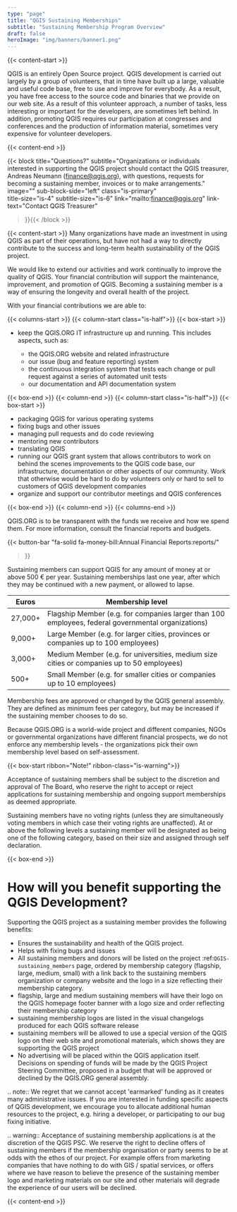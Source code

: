 ```yaml
---
type: "page"
title: "QGIS Sustaining Memberships"
subtitle: "Sustaining Membership Program Overview"
draft: false
heroImage: "img/banners/banner1.png"
---
```


{{< content-start >}}

QGIS is an entirely Open Source project. QGIS development is carried out
largely by a group of volunteers, that in time have built up a large, valuable
and useful code base, free to use and improve for everybody. As a result, you
have free access to the source code and binaries that we provide on our web
site. As a result of this volunteer approach, a number of tasks, less
interesting or important for the developers, are sometimes left behind. In
addition, promoting QGIS requires our participation at congresses and
conferences and the production of information material, sometimes very
expensive for volunteer developers.

{{< content-end >}}

{{< block
    title="Questions?"
    subtitle="Organizations or individuals interested in supporting the QGIS project should contact the QGIS treasurer, Andreas Neumann (finance@qgis.org), with questions, requests for becoming a sustaining member, invoices or to make arrangements."
    image=""
    sub-block-side="left"
    class="is-primary"    
    title-size="is-4"
    subtitle-size="is-6"
    link="mailto:finance@qgis.org"
    link-text="Contact QGIS Treasurer"
>}}{{< /block >}}


{{< content-start >}}
Many organizations have made an investment in using QGIS as part of
their operations, but have not had a way to directly contribute to the success
and long-term health sustainability of the QGIS project.

We would like to extend our activities and work continually to improve the quality of QGIS. Your
financial contribution will support the maintenance, improvement, and promotion
of QGIS. Becoming a sustaining member is a way of ensuring the longevity and
overall health of the project.

With your financial contributions we are able to:

 
{{< columns-start >}}
{{< column-start class="is-half">}}
{{< box-start >}}

* keep the QGIS.ORG IT infrastructure up and running. This includes aspects, such as:
  
  * the QGIS.ORG website and related infrastructure
  * our issue (bug and feature reporting) system
  * the continuous integration system that tests each change or pull request against
    a series of automated unit tests
  * our documentation and API documentation system

{{< box-end >}}
{{< column-end >}}
{{< column-start class="is-half">}}
{{< box-start >}}
  
* packaging QGIS for various operating systems
* fixing bugs and other issues
* managing pull requests and do code reviewing
* mentoring new contributors
* translating QGIS
* running our QGIS grant system that allows contributors to work on behind the scenes
  improvements to the QGIS code base, our infrastructure, documentation or other aspects
  of our community. Work that otherwise would be hard to do by volunteers only or hard
  to sell to customers of QGIS development companies
* organize and support our contributor meetings and QGIS conferences

{{< box-end >}}
{{< column-end >}}
{{< columns-end >}}

QGIS.ORG is to be transparent with the funds we receive and how we spend them. For more information,
consult the financial reports and budgets.

{{< button-bar 
    "fa-solid fa-money-bill:Annual Financial Reports:reports/"
>}}



Sustaining members can support QGIS for any amount of money at or above 500 € per year.
Sustaining memberships last one year, after which they may be continued with a new
payment, or allowed to lapse. 

Euros  | Membership level
-------|-------------------
27,000+ | Flagship Member (e.g. for companies larger than 100 employees, federal governmental organizations)
9,000+  | Large Member (e.g. for larger cities, provinces or companies up to 100 employees)
3,000+  | Medium Member (e.g. for universities, medium size cities or companies up to 50 employees)
500+    | Small Member (e.g. for smaller cities or companies up to 10 employees)

Membership fees are approved or changed by the QGIS general assembly. They are defined as
minimum fees per category, but may be increased if the sustaining member chooses to do so.

Because QGIS.ORG is a world-wide project and different companies, NGOs or governmental
organizations have different financial prospects, we do not enforce any membership
levels - the organizations pick their own membership level based on self-assessment.

{{< box-start  ribbon="Note!" ribbon-class="is-warning">}}

Acceptance of sustaining members shall be subject to the discretion and approval of The Board,
who reserve the right to accept or reject applications for sustaining membership and
ongoing support memberships as deemed appropriate.


Sustaining members have no voting rights (unless they
are simultaneously voting members in which case their voting rights are unaffected).
At or above the following levels a sustaining member will be designated as being one
of the following category, based on their size and assigned through self declaration.

{{< box-end >}}




# How will you benefit supporting the QGIS Development?


Supporting the QGIS project as a sustaining member provides the following benefits:

* Ensures the sustainability and health of the QGIS project.
* Helps with fixing bugs and issues
* All sustaining members and donors will be listed on the project :ref:`QGIS-sustaining_members` page,
  ordered by membership category (flagship, large, medium, small) with a 
  link back to the sustaining members organization or company website and the logo
  in a size reflecting their membership category.
* flagship, large and medium sustaining members will have their logo on the QGIS homepage
  footer banner with a logo size and order reflecting their membership category
* sustaining membership logos are listed in the visual changelogs produced for each QGIS
  software release
* sustaining members will be allowed to use a special version of the QGIS logo on their
  web site and promotional materials, which shows they are supporting the
  QGIS project
* No advertising will be placed within the QGIS application itself.
Decisions on spending of funds will be made by the QGIS Project Steering Committee,
proposed in a budget that will be approved or declined by the QGIS.ORG general assembly.

.. note:: We regret that we cannot accept 'earmarked' funding as it creates
    many administrative issues. If you are interested in funding specific aspects
    of QGIS development, we encourage you to allocate additional human resources to
    the project, e.g. hiring a developer, or participating to our bug fixing
    initiative.

.. warning:: Acceptance of sustaining membership applications is at the discretion of the QGIS
   PSC. We reserve the right to decline offers of sustaining members if the membership
   organisation or party seems to be at odds with the ethos of our project. For
   example offers from marketing companies that have nothing to do with GIS /
   spatial services, or offers where we have reason to believe the presence of
   the sustaining member logo and marketing materials on our site and other materials will
   degrade the experience of our users will be declined.

{{< content-end >}}